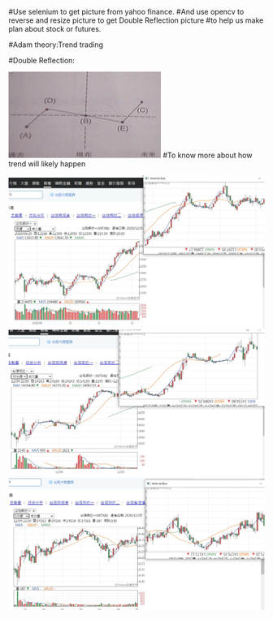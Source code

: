 #Use selenium to get picture from yahoo finance.
#And use opencv to  reverse and resize picture to get Double Reflection picture
#to help us make plan about stock or futures.
  

#Adam theory:Trend trading

#Double Reflection: 

![image](https://github.com/thumb168888/-Adam-double-reflection/blob/main/double%20reflection.png)
#To know more about how trend will likely happen  

![image](https://github.com/thumb168888/-Adam-double-reflection/blob/main/messageImage_1607162624090.jpg)
![image](https://github.com/thumb168888/-Adam-double-reflection/blob/main/messageImage_1607162662692.jpg)
![image](https://github.com/thumb168888/-Adam-double-reflection/blob/main/messageImage_1607162696344.jpg)
